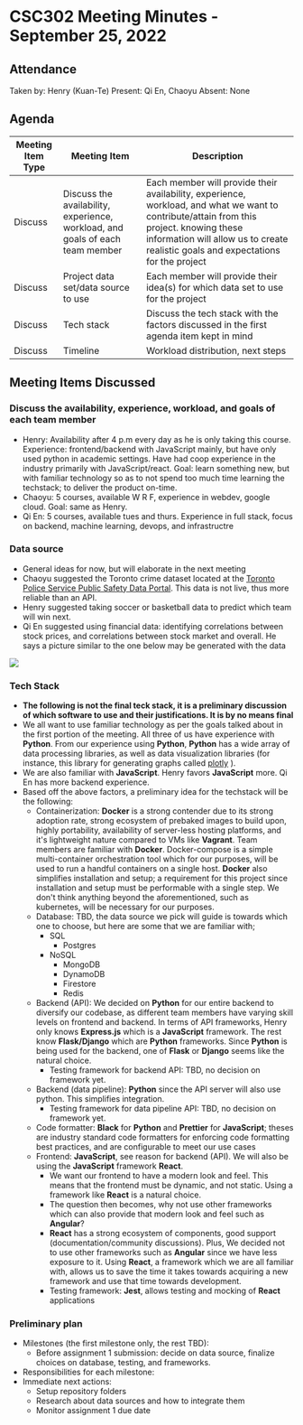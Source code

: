 # CSC302 Meeting Minutes - September 25, 2022

## Attendance

Taken by: Henry (Kuan-Te)
Present: Qi En, Chaoyu
Absent: None

## Agenda

| Meeting Item Type | Meeting Item | Description |
| ----------------- | ------------ | ----------- |
|Discuss | Discuss the availability, experience, workload, and goals of each team member | Each member will provide their availability, experience, workload, and what we want to contribute/attain from this project. knowing these information will allow us to create realistic goals and expectations for the project|
|Discuss | Project data set/data source to use | 	Each member will provide their idea(s) for which data set to use for the project |
|Discuss | Tech stack | Discuss the tech stack with the factors discussed in the first agenda item kept in mind |
|Discuss | Timeline | Workload distribution, next steps |

## Meeting Items Discussed

### Discuss the availability, experience, workload, and goals of each team member

* Henry: Availability after 4 p.m every day as he is only taking this course. Experience: frontend/backend with JavaScript mainly, but have only used python in academic settings. Have had coop experience in the industry primarily with JavaScript/react. Goal: learn something new, but with familiar technology so as to not spend too much time learning the techstack; to deliver the product on-time.
* Chaoyu: 5 courses, available W R F, experience in webdev, google cloud. Goal: same as Henry.
* Qi En: 5 courses, available tues and thurs. Experience in full stack, focus on backend, machine learning, devops, and infrastructre

### Data source

* General ideas for now, but will elaborate in the next meeting
* Chaoyu suggested the Toronto crime dataset located at the [Toronto Police Service Public Safety Data Portal](https://data.torontopolice.on.ca/). This data is not live, thus more reliable than an API.
* Henry suggested taking soccer or basketball data to predict which team will win next.
* Qi En suggested using financial data: identifying correlations between stock prices, and correlations between stock market and overall. He says a picture similar to the one below may be generated with the data

![](https://lh5.googleusercontent.com/g72rzAEF5U3ecubnEimrGvdtJSPY2RLzfZvdIiPV6Pvlz9IAe0-ObBflTdmbm1m9SlkyEGoxDsu3j1fmY6FMQ1OKTJlaUQi-F4otLIBB5Ke8Jfw-bkJDGHrmMu1Xe6eSYlTEER1hPW_fo16LrCXFnHIeGkZG02PgYbf8wzEQ5w8b91uX4iaqGk9yog)

### Tech Stack

* **The following is not the final teck stack, it is a preliminary discussion of which software to use and their justifications.  It is by no means final**
* We all want to use familiar technology as per the goals talked about in the first portion of the meeting.  All three of us have experience with **Python**. From our experience using **Python**, **Python** has a wide array of data processing libraries, as well as data visualization libraries (for instance, this library for generating graphs called [plotly](https://dash.plotly.com/) ).
* We are also familiar with **JavaScript**. Henry favors **JavaScript** more. Qi En has more backend experience.
* Based off the above factors, a preliminary idea for the techstack will be the following:
    * Containerization: **Docker** is a strong contender due to its strong adoption rate, strong ecosystem of prebaked images to build upon, highly portability, availability of server-less hosting platforms, and it's lightweight nature compared to VMs like **Vagrant**. Team members are familiar with **Docker**. Docker-compose is a simple multi-container orchestration tool which for our purposes, will be used to run a handful containers on a single host. **Docker** also simplifies installation and setup; a requirement for this project since installation and setup must be performable with a single step. We don't think anything beyond the aforementioned, such as kubernetes, will be necessary for our purposes.
    *  Database: TBD, the data source we pick will guide is towards which one to choose, but here are some that we are familiar with;
        * SQL
            * Postgres
        * NoSQL
            * MongoDB
            * DynamoDB
            * Firestore
            * Redis
    * Backend (API): We decided on **Python** for our entire backend to diversify our codebase, as different team members have varying skill levels on frontend and backend. In terms of API frameworks, Henry only knows **Express.js** which is a **JavaScript** framework. The rest know **Flask/Django** which are **Python** frameworks. Since **Python** is being used for the backend, one of **Flask** or **Django** seems like the natural choice.
        * Testing framework for backend API: TBD, no decision on framework yet.
    * Backend (data pipeline): **Python** since the API server will also use python. This simplifies integration.
        * Testing framework for data pipeline API: TBD, no decision on framework yet.
    * Code formatter: **Black** for **Python** and **Prettier** for **JavaScript**; theses are industry standard code formatters for enforcing code formatting best practices, and are configurable to meet our use cases
    * Frontend: **JavaScript**, see reason for backend (API). We will also be using the **JavaScript** framework **React**.
	    * We want our frontend to have a modern look and feel. This means that the frontend must be dynamic, and not static. Using a framework like **React** is a natural choice.
	    * The question then becomes, why not use other frameworks which can also provide that modern look and feel such as **Angular**?
		* **React** has a strong ecosystem of components, good support (documentation/community discussions). Plus,  We decided not to use other frameworks such as **Angular** since we have less exposure to it. Using **React**, a framework which we are all familiar with, allows us to save the time it takes towards acquiring a new framework and use that time towards development.
        * Testing framework: **Jest**, allows testing and mocking of **React** applications

### Preliminary plan

* Milestones (the first milestone only, the rest TBD):
    * Before assignment 1 submission: decide on data source, finalize choices on database, testing, and frameworks.
* Responsibilities for each milestone:
* Immediate next actions:
    * Setup repository folders
    * Research about data sources and how to integrate them
    * Monitor assignment 1 due date